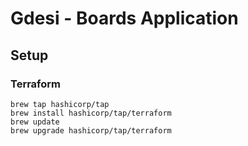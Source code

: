 # Gdesi - Boards Application

## Setup

### Terraform

```
brew tap hashicorp/tap
brew install hashicorp/tap/terraform
brew update
brew upgrade hashicorp/tap/terraform
```

